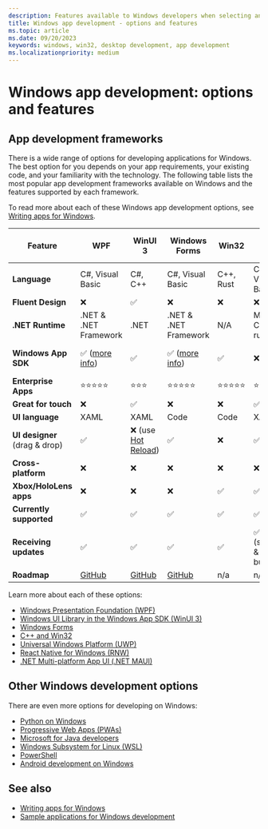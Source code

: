 ```yaml
---
description: Features available to Windows developers when selecting an app development framework.
title: Windows app development - options and features
ms.topic: article
ms.date: 09/20/2023
keywords: windows, win32, desktop development, app development
ms.localizationpriority: medium
---
```


# Windows app development: options and features

## App development frameworks

There is a wide range of options for developing applications for Windows. The best option for you depends on your app requirements, your existing code, and your familiarity with the technology. The following table lists the most popular app development frameworks available on Windows and the features supported by each framework.

To read more about each of these Windows app development options, see [Writing apps for Windows](index.md).

| Feature | WPF | WinUI 3 | Windows Forms | Win32 | UWP | React Native (RNW) | .NET MAUI |
| --- | --- | --- | --- | --- | --- | --- | --- |
| **Language** | C#, Visual Basic | C#, C++ | C#, Visual Basic | C++, Rust | C#, C++, Visual Basic | JavaScript, TypeScript | C# |
| **Fluent Design** | ❌ | ✅ | ❌ | ❌ | ❌ | ✅ | ✅ |
| **.NET Runtime** | .NET & .NET Framework | .NET | .NET & .NET Framework | N/A | Minimal CLR runtime | N/A | .NET |
| **Windows App SDK** | ✅ ([more info](../windows-app-sdk/wpf-plus-winappsdk.md)) | ✅ | ✅ ([more info](../windows-app-sdk/winforms-plus-winappsdk.md)) | ✅ | ❌ | ✅ (with [XAML Islands](https://techcommunity.microsoft.com/t5/modern-work-app-consult-blog/getting-started-with-react-native-for-windows/ba-p/912093)) | ❌ |
| **Enterprise Apps** | ⭐⭐⭐⭐⭐ | ⭐⭐⭐ | ⭐⭐⭐⭐⭐ | ⭐⭐⭐⭐⭐ | ⭐⭐ | ⭐⭐⭐⭐⭐ | ⭐⭐⭐ |
| **Great for touch** | ❌ | ✅ | ❌ | ❌ | ✅ | ✅ | ✅ |
| **UI language** | XAML | XAML | Code | Code | XAML | JSX | XAML/Code |
| **UI designer**<br/>(drag & drop) | ✅ | ❌ (use [Hot Reload](/visualstudio/xaml-tools/xaml-hot-reload)) | ✅ | ❌ | ✅ | ❌ (use [Fast Refresh](https://reactnative.dev/docs/fast-refresh)) | ❌ (use [Hot Reload](/dotnet/maui/xaml/hot-reload)) |
| **Cross-platform** | ❌ | ❌ | ❌ | ❌ | ❌ | ✅ | ✅ |
| **Xbox/HoloLens apps** | ❌ | ❌ | ❌ | ✅ | ✅ | ✅ | ❌ |
| **Currently supported** | ✅ | ✅ | ✅ | ✅ | ✅ | ✅ | ✅ |
| **Receiving updates** | ✅ | ✅ | ✅ | ✅ | ✅ (security & bugfix) | ✅ | ✅ |
| **Roadmap** | [GitHub](https://github.com/dotnet/wpf/blob/main/roadmap.md) | [GitHub](https://github.com/microsoft/WindowsAppSDK/blob/main/docs/roadmap.md) | [GitHub](https://github.com/dotnet/winforms/blob/main/docs/roadmap.md) | n/a | n/a | [Milestones](https://github.com/microsoft/react-native-windows/milestones) | [GitHub](https://github.com/dotnet/maui/wiki/Roadmap) |

Learn more about each of these options:

- [Windows Presentation Foundation (WPF)](/dotnet/desktop/wpf/)
- [Windows UI Library in the Windows App SDK (WinUI 3)](/windows/apps/winui/winui3/)
- [Windows Forms](/dotnet/desktop/winforms/)
- [C++ and Win32](/windows/win32/)
- [Universal Windows Platform (UWP)](/windows/uwp/)
- [React Native for Windows (RNW)](/windows/dev-environment/javascript/react-native-for-windows)
- [.NET Multi-platform App UI (.NET MAUI)](/dotnet/maui/)

## Other Windows development options

There are even more options for developing on Windows:

- [Python on Windows](/windows/python/)
- [Progressive Web Apps (PWAs)](/microsoft-edge/progressive-web-apps-chromium/)
- [Microsoft for Java developers](/java/)
- [Windows Subsystem for Linux (WSL)](/windows/wsl/)
- [PowerShell](/powershell/)
- [Android development on Windows](/windows/android/overview)

## See also

- [Writing apps for Windows](index.md)
- [Sample applications for Windows development](samples.md)
